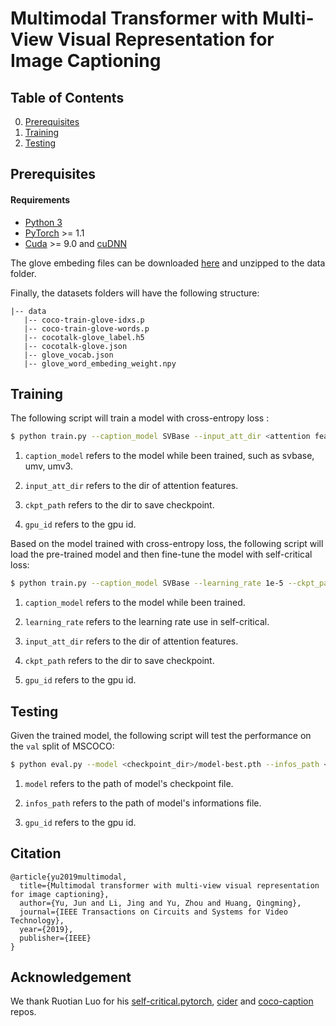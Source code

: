 # Multimodal Transformer with Multi-View Visual Representation for Image Captioning

## Table of Contents

0. [Prerequisites](#Prerequisites)
1. [Training](#Training)
2. [Testing](#Testing)

## Prerequisites

#### Requirements

- [Python 3](https://www.python.org/downloads/)
- [PyTorch](http://pytorch.org/) >= 1.1
- [Cuda](https://developer.nvidia.com/cuda-toolkit) >= 9.0 and [cuDNN](https://developer.nvidia.com/cudnn)

The glove embeding files can be downloaded [here]() and unzipped to the data folder.

Finally, the datasets folders will have the following structure:

```angular2html
|-- data
   |-- coco-train-glove-idxs.p
   |-- coco-train-glove-words.p
   |-- cocotalk-glove_label.h5
   |-- cocotalk-glove.json
   |-- glove_vocab.json
   |-- glove_word_embeding_weight.npy
```

## Training

The following script will train a model with cross-entropy loss :

```bash
$ python train.py --caption_model SVBase --input_att_dir <attention feature dir>  --ckpt_path <checkpoint_dir> --gpu_id 0
```

1. `caption_model` refers to the model while been trained, such as svbase, umv, umv3.

2. `input_att_dir` refers to the dir of attention features.

3. `ckpt_path` refers to the dir to save checkpoint.

4. `gpu_id` refers to the gpu id.

Based on the model trained with cross-entropy loss, the following script will load the pre-trained model and then fine-tune the model with self-critical loss:

```bash
$ python train.py --caption_model SVBase --learning_rate 1e-5 --ckpt_path <checkpoint_dir> --start_from <checkpoint_dir_rl> --gpu_id 0 --max_epochs 25
```

1. `caption_model` refers to the model while been trained.

2. `learning_rate` refers to the learning rate use in self-critical.

3. `input_att_dir` refers to the dir of attention features.

4. `ckpt_path` refers to the dir to save checkpoint.

5. `gpu_id` refers to the gpu id.

## Testing

Given the trained model, the following script will test the performance on the `val` split of MSCOCO:

```bash
$ python eval.py --model <checkpoint_dir>/model-best.pth --infos_path <checkpoint_dir>/infos.pkl --gpu_id 0
```

1. `model` refers to the path of model's checkpoint file.

2. `infos_path` refers to the path of model's informations file.

3. `gpu_id` refers to the gpu id.

## Citation

```
@article{yu2019multimodal,
  title={Multimodal transformer with multi-view visual representation for image captioning},
  author={Yu, Jun and Li, Jing and Yu, Zhou and Huang, Qingming},
  journal={IEEE Transactions on Circuits and Systems for Video Technology},
  year={2019},
  publisher={IEEE}
}
```

## Acknowledgement
We thank Ruotian Luo for his [self-critical.pytorch](https://github.com/ruotianluo/self-critical.pytorch), [cider](https://github.com/ruotianluo/cider/tree/e9b736d038d39395fa2259e39342bb876f1cc877) and [coco-caption](https://github.com/ruotianluo/coco-caption/tree/ea20010419a955fed9882f9dcc53f2dc1ac65092) repos.